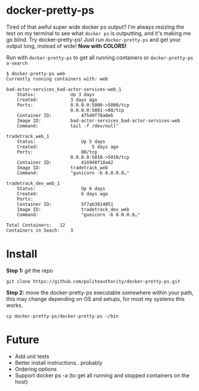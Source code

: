# docker-pretty-ps
Tired of that awful super wide docker ps output? I'm always resizing the text on my terminal to see what ```docker ps``` is outputting, and it's making me go blind. Try docker-pretty-ps! Just run ```docker-pretty-ps``` and get your output long, instead of wide! **Now with COLORS!**

Run with ```docker-pretty-ps``` to get all running containers or ```docker-pretty-ps a-search```

```
$ docker-pretty-ps web
Currently running containers with: web

bad-actor-services_bad-actor-services-web_1
	Status:			    Up 3 days
	Created:		    3 days ago
	Ports:			    0.0.0.0:5000->5000/tcp
			    	    0.0.0.0:5001->80/tcp
	Container ID:		    47549f78a0eb
	Image ID:		    bad-actor-services_bad-actor-services-web
	Command:		    tail -f /dev/null"

tradetrack_web_1
	Status:	    		    Up 5 days
	Created:                    5 days ago
	Ports:		    	    80/tcp
			            0.0.0.0:5010->5010/tcp
	Container ID:		    416948f10a42
	Image ID:		    tradetrack_web
	Command:		    "gunicorn -b 0.0.0.0…"

tradetrack_dev_web_1
	Status:		    	    Up 6 days
	Created:    		    6 days ago
	Ports:
	Container ID:	   	    5f7ab3814051
	Image ID:	    	    tradetrack_dev_web
	Command:	    	    "gunicorn -b 0.0.0.0…"

Total Containers:	12
Containers in Seach:	3
```

# Install
**Step 1:** *git* the repo
```
git clone https://github.com/politeauthority/docker-pretty-ps.git
```

**Step 2:** move the docker-pretty-ps executable somewhere within your path, this may change depending on OS and setups, for most my systems this works.
```
cp docker-pretty-ps/docker-pretty-ps ~/bin
```

# Future
* Add unit tests
* Better install instructions.. probably
* Ordering options
* Support docker ps -a (to get all running and stopped containers on the host)
